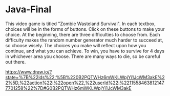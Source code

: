 # Java-Final

This video game is titled "Zombie Wasteland Survival". In each textbox, choices will be in the forms of buttons. Click on these buttons to make your choice. At the beginning, there are three difficulties to choose from. Each difficulty makes the random number generator much harder to succeed at, so choose wisely. The choices you make will reflect upon how you continue, and what you can achieve. To win, you have to survive for 4 days in whichever area you choose. There are many ways to die, so be careful out there.

https://www.draw.io/?state=%7B%22ids%22:%5B%220B2PQTWHz6mWKLWpjYi1JcWM3akE%22%5D,%22action%22:%22open%22,%22userId%22:%22115584638121477701258%22%7D#G0B2PQTWHz6mWKLWpjYi1JcWM3akE
